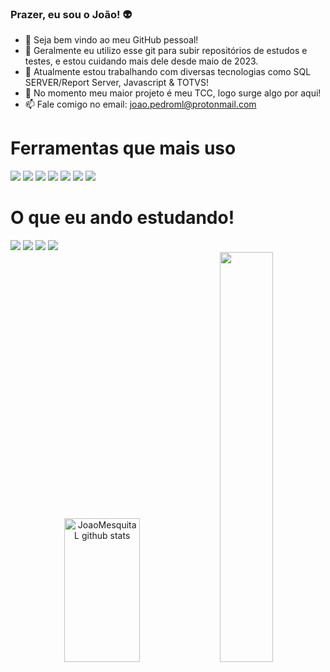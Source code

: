 ### Prazer, eu sou o João! 👽

- 🔎 Seja bem vindo ao meu GitHub pessoal!
- 📜 Geralmente eu utilizo esse git para subir repositórios de estudos e testes, e estou cuidando mais dele desde maio de 2023.
- 🔭 Atualmente estou trabalhando com diversas tecnologias como SQL SERVER/Report Server, Javascript & TOTVS!
- 🌱 No momento meu maior projeto é meu TCC, logo surge algo por aqui!
- 📫 Fale comigo no email: joao.pedroml@protonmail.com

<div>
  <h1> Ferramentas que mais uso </h1>
  <img src="https://img.shields.io/badge/JavaScript-323330?style=for-the-badge&logo=javascript&logoColor=F7DF1E"/>
  <img src="https://img.shields.io/badge/Bootstrap-563D7C?style=for-the-badge&logo=bootstrap&logoColor=white"/>
  <img src="https://img.shields.io/badge/HTML5-E34F26?style=for-the-badge&logo=html5&logoColor=white"/>
  <img src="https://img.shields.io/badge/PHP-777BB4?style=for-the-badge&logo=php&logoColor=white"/>
  <img src="https://img.shields.io/badge/Microsoft%20SQL%20Server-CC2927?style=for-the-badge&logo=microsoft%20sql%20server&logoColor=white"/>
  <img src="https://img.shields.io/badge/Windows_11-0078d4?style=for-the-badge&logo=windows-11&logoColor=white"/>
  <img src="https://img.shields.io/badge/VSCode-0078D4?style=for-the-badge&logo=visual%20studio%20code&logoColor=white"/>
</div>

<div>
  <h1> O que eu ando estudando!</h1>
  <img src="https://img.shields.io/badge/Python-FFD43B?style=for-the-badge&logo=python&logoColor=blue"/>
  <img src="https://img.shields.io/badge/Laravel-FF2D20?style=for-the-badge&logo=laravel&logoColor=white"/>
  <img src="https://img.shields.io/badge/Android%20Studio-3DDC84.svg?style=for-the-badge&logo=android-studio&logoColor=white"/>
  <img src='https://img.shields.io/badge/Firebase-039BE5?style=for-the-badge&logo=Firebase&logoColor=white'/>
  <imt src='https://img.shields.io/badge/Kotlin-0095D5?&style=for-the-badge&logo=kotlin&logoColor=white'>
</div>

<div align="center">
<img width="49%" height="230em" src="https://github-readme-stats.vercel.app/api?username=joaomesquital&show_icons=true&theme=dark" alt="JoaoMesquitaL github stats"/>
<img width="41%" heigth="180em" src="https://github-readme-stats.vercel.app/api/top-langs/?username=JoaoMesquitaL&layout=compact&theme=dark"/>
</div>

<!-- Grafico de frequencia
[![Ashutosh's github activity graph](https://github-readme-activity-graph.cyclic.app/graph?username=JoaoMesquitaL&bg_color=000000&color=ffffff&line=ffffff&point=00bfff&area=true&hide_border=true)](https://github.com/ashutosh00710/github-readme-activity-graph)
-->


<!--
  ![Javascript](https://img.shields.io/badge/JavaScript-323330?style=for-the-badge&logo=javascript&logoColor=F7DF1E)
  ![Bootstrap](https://img.shields.io/badge/Bootstrap-563D7C?style=for-the-badge&logo=bootstrap&logoColor=white)
  ![HTML](https://img.shields.io/badge/HTML5-E34F26?style=for-the-badge&logo=html5&logoColor=white)
  ![PHP](https://img.shields.io/badge/PHP-777BB4?style=for-the-badge&logo=php&logoColor=white)
-->
